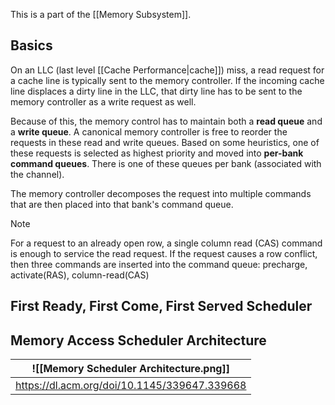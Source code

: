This is a part of the [[Memory Subsystem]].

## Basics

On an LLC (last level [[Cache Performance|cache]]) miss, a read request for a cache line is typically sent to the memory controller. If the incoming cache line displaces a dirty line in the LLC, that dirty line has to be sent to the memory controller as a write request as well.

Because of this, the memory control has to maintain both a **read queue** and a **write queue**. A canonical memory controller is free to reorder the requests in these read and write queues. Based on some heuristics, one of these requests is selected as highest priority and moved into **per-bank command queues**. There is one of these queues per bank (associated with the channel).

The memory controller decomposes the request into multiple commands that are then placed into that bank's command queue. 

> [!NOTE] 
> For a request to an already open row, a single column read (CAS) command is enough to service the read request. 
> If the request causes a row conflict, then three commands are inserted into the command queue: precharge, activate(RAS), column-read(CAS)


## First Ready, First Come, First Served Scheduler

## Memory Access Scheduler Architecture


| ![[Memory Scheduler Architecture.png]]       |
| -------------------------------------------- |
| https://dl.acm.org/doi/10.1145/339647.339668 |

